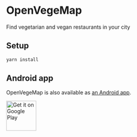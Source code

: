 # OpenVegeMap

<!-- markdownlint-disable MD033 -->

Find vegetarian and vegan restaurants in your city

## Setup

```bash
yarn install
```

## Android app

OpenVegeMap is also available as [an Android app](https://github.com/Rudloff/openvegemap-cordova).

[<img alt="Get it on Google Play" src="https://play.google.com/intl/en_us/badges/images/generic/en_badge_web_generic.png" height="80" />](https://play.google.com/store/apps/details?id=pro.rudloff.openvegemap)
